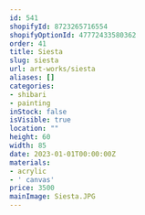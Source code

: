 ```yaml
---
id: 541
shopifyId: 8723265716554
shopifyOptionId: 47772433580362
order: 41
title: Siesta
slug: siesta
url: art-works/siesta
aliases: []
categories:
- shibari
- painting
inStock: false
isVisible: true
location: ""
height: 60
width: 85
date: 2023-01-01T00:00:00Z
materials:
- acrylic
- ' canvas'
price: 3500
mainImage: Siesta.JPG
---
```

